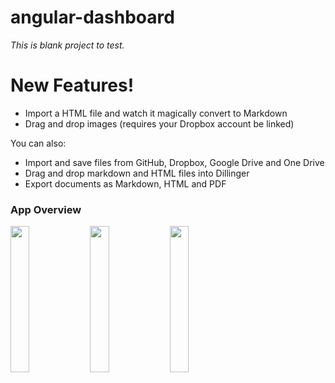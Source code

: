 # angular-dashboard
_This is blank project to test._


# New Features!

  - Import a HTML file and watch it magically convert to Markdown
  - Drag and drop images (requires your Dropbox account be linked)


You can also:
  - Import and save files from GitHub, Dropbox, Google Drive and One Drive
  - Drag and drop markdown and HTML files into Dillinger
  - Export documents as Markdown, HTML and PDF
  
### App Overview
<img src="https://github.com/sky09/angular-dahsboard/blob/master/1.png" width="24.5%" />
<img src="https://github.com/sky09/angular-dahsboard/blob/master/2.png" width="24.5%" />
<img src="https://github.com/sky09/angular-dahsboard/blob/master/3.png" width="24.5%" />

